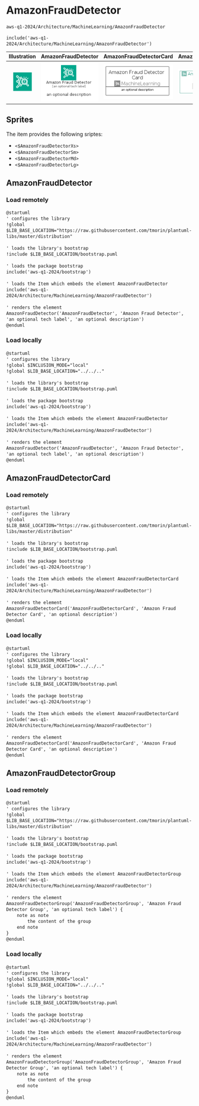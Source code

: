 # AmazonFraudDetector


```text
aws-q1-2024/Architecture/MachineLearning/AmazonFraudDetector
```

```text
include('aws-q1-2024/Architecture/MachineLearning/AmazonFraudDetector')
```



| Illustration | AmazonFraudDetector | AmazonFraudDetectorCard | AmazonFraudDetectorGroup |
| :---: | :---: | :---: | :---: |
| ![illustration for Illustration](../../../aws-q1-2024/Architecture/MachineLearning/AmazonFraudDetector.png) | ![illustration for AmazonFraudDetector](../../../aws-q1-2024/Architecture/MachineLearning/AmazonFraudDetector.Local.png) | ![illustration for AmazonFraudDetectorCard](../../../aws-q1-2024/Architecture/MachineLearning/AmazonFraudDetectorCard.Local.png) | ![illustration for AmazonFraudDetectorGroup](../../../aws-q1-2024/Architecture/MachineLearning/AmazonFraudDetectorGroup.Local.png) |



## Sprites
The item provides the following sriptes:

- `<$AmazonFraudDetectorXs>`
- `<$AmazonFraudDetectorSm>`
- `<$AmazonFraudDetectorMd>`
- `<$AmazonFraudDetectorLg>`





## AmazonFraudDetector

### Load remotely
```plantuml
@startuml
' configures the library
!global $LIB_BASE_LOCATION="https://raw.githubusercontent.com/tmorin/plantuml-libs/master/distribution"

' loads the library's bootstrap
!include $LIB_BASE_LOCATION/bootstrap.puml

' loads the package bootstrap
include('aws-q1-2024/bootstrap')

' loads the Item which embeds the element AmazonFraudDetector
include('aws-q1-2024/Architecture/MachineLearning/AmazonFraudDetector')

' renders the element
AmazonFraudDetector('AmazonFraudDetector', 'Amazon Fraud Detector', 'an optional tech label', 'an optional description')
@enduml
```

### Load locally
```plantuml
@startuml
' configures the library
!global $INCLUSION_MODE="local"
!global $LIB_BASE_LOCATION="../../.."

' loads the library's bootstrap
!include $LIB_BASE_LOCATION/bootstrap.puml

' loads the package bootstrap
include('aws-q1-2024/bootstrap')

' loads the Item which embeds the element AmazonFraudDetector
include('aws-q1-2024/Architecture/MachineLearning/AmazonFraudDetector')

' renders the element
AmazonFraudDetector('AmazonFraudDetector', 'Amazon Fraud Detector', 'an optional tech label', 'an optional description')
@enduml
```

## AmazonFraudDetectorCard

### Load remotely
```plantuml
@startuml
' configures the library
!global $LIB_BASE_LOCATION="https://raw.githubusercontent.com/tmorin/plantuml-libs/master/distribution"

' loads the library's bootstrap
!include $LIB_BASE_LOCATION/bootstrap.puml

' loads the package bootstrap
include('aws-q1-2024/bootstrap')

' loads the Item which embeds the element AmazonFraudDetectorCard
include('aws-q1-2024/Architecture/MachineLearning/AmazonFraudDetector')

' renders the element
AmazonFraudDetectorCard('AmazonFraudDetectorCard', 'Amazon Fraud Detector Card', 'an optional description')
@enduml
```

### Load locally
```plantuml
@startuml
' configures the library
!global $INCLUSION_MODE="local"
!global $LIB_BASE_LOCATION="../../.."

' loads the library's bootstrap
!include $LIB_BASE_LOCATION/bootstrap.puml

' loads the package bootstrap
include('aws-q1-2024/bootstrap')

' loads the Item which embeds the element AmazonFraudDetectorCard
include('aws-q1-2024/Architecture/MachineLearning/AmazonFraudDetector')

' renders the element
AmazonFraudDetectorCard('AmazonFraudDetectorCard', 'Amazon Fraud Detector Card', 'an optional description')
@enduml
```

## AmazonFraudDetectorGroup

### Load remotely
```plantuml
@startuml
' configures the library
!global $LIB_BASE_LOCATION="https://raw.githubusercontent.com/tmorin/plantuml-libs/master/distribution"

' loads the library's bootstrap
!include $LIB_BASE_LOCATION/bootstrap.puml

' loads the package bootstrap
include('aws-q1-2024/bootstrap')

' loads the Item which embeds the element AmazonFraudDetectorGroup
include('aws-q1-2024/Architecture/MachineLearning/AmazonFraudDetector')

' renders the element
AmazonFraudDetectorGroup('AmazonFraudDetectorGroup', 'Amazon Fraud Detector Group', 'an optional tech label') {
    note as note
        the content of the group
    end note
}
@enduml
```

### Load locally
```plantuml
@startuml
' configures the library
!global $INCLUSION_MODE="local"
!global $LIB_BASE_LOCATION="../../.."

' loads the library's bootstrap
!include $LIB_BASE_LOCATION/bootstrap.puml

' loads the package bootstrap
include('aws-q1-2024/bootstrap')

' loads the Item which embeds the element AmazonFraudDetectorGroup
include('aws-q1-2024/Architecture/MachineLearning/AmazonFraudDetector')

' renders the element
AmazonFraudDetectorGroup('AmazonFraudDetectorGroup', 'Amazon Fraud Detector Group', 'an optional tech label') {
    note as note
        the content of the group
    end note
}
@enduml
```

